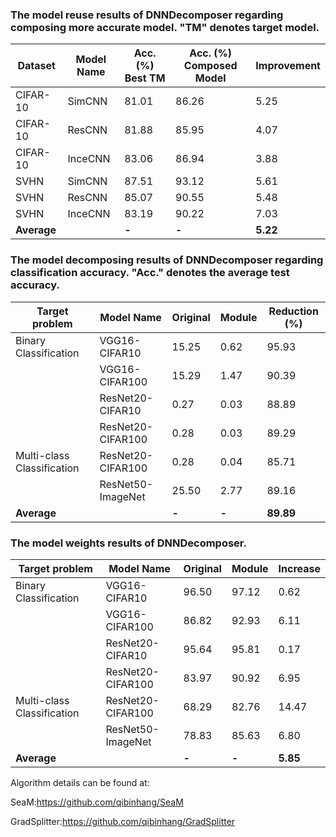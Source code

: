 ### **The model reuse results of DNNDecomposer regarding composing more accurate model. "TM" denotes target model.**

| Dataset     | Model Name | Acc. (%) Best TM | Acc. (%) Composed Model | Improvement |
| ----------- | ---------- | ---------------- | ----------------------- | ----------- |
| CIFAR-10    | SimCNN     | 81.01            | 86.26                   | 5.25        |
| CIFAR-10    | ResCNN     | 81.88            | 85.95                   | 4.07        |
| CIFAR-10    | InceCNN    | 83.06            | 86.94                   | 3.88        |
| SVHN        | SimCNN     | 87.51            | 93.12                   | 5.61        |
| SVHN        | ResCNN     | 85.07            | 90.55                   | 5.48        |
| SVHN        | InceCNN    | 83.19            | 90.22                   | 7.03        |
| **Average** |            | **-**            | **-**                   | **5.22**    |

### The model decomposing results of DNNDecomposer regarding classification accuracy. "Acc." denotes the average test accuracy.

| Target problem             | Model Name        | Original | Module | Reduction (%) |
| -------------------------- | ----------------- | -------- | ------ | ------------- |
| Binary Classification      | VGG16-CIFAR10     | 15.25    | 0.62   | 95.93         |
|                            | VGG16-CIFAR100    | 15.29    | 1.47   | 90.39         |
|                            | ResNet20-CIFAR10  | 0.27     | 0.03   | 88.89         |
|                            | ResNet20-CIFAR100 | 0.28     | 0.03   | 89.29         |
| Multi-class Classification | ResNet20-CIFAR100 | 0.28     | 0.04   | 85.71         |
|                            | ResNet50-ImageNet | 25.50    | 2.77   | 89.16         |
| **Average**                |                   | **-**    | **-**  | **89.89**     |

### The model weights results of DNNDecomposer.

| Target problem             | Model Name        | Original | Module | Increase |
| -------------------------- | ----------------- | -------- | ------ | -------- |
| Binary Classification      | VGG16-CIFAR10     | 96.50    | 97.12  | 0.62     |
|                            | VGG16-CIFAR100    | 86.82    | 92.93  | 6.11     |
|                            | ResNet20-CIFAR10  | 95.64    | 95.81  | 0.17     |
|                            | ResNet20-CIFAR100 | 83.97    | 90.92  | 6.95     |
| Multi-class Classification | ResNet20-CIFAR100 | 68.29    | 82.76  | 14.47    |
|                            | ResNet50-ImageNet | 78.83    | 85.63  | 6.80     |
| **Average**                |                   | **-**    | **-**  | **5.85** |

Algorithm details can be found at:

SeaM:https://github.com/qibinhang/SeaM

GradSplitter:https://github.com/qibinhang/GradSplitter